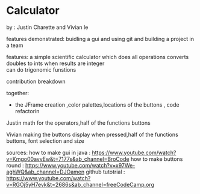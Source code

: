 # Calculator
by : Justin Charette and Vivian le

features demonstrated:
buidling a gui and using git and building a project in a team 

features: a simple scientific calculator which does all operations
converts doubles to ints when results are integer  
can do trigonomic funstions



contribution breakdown 

together:
- the JFrame creation ,color palettes,locations of the buttons , code refactorin

Justin
math for the operators,half of the functions  buttons                

Vivian 
making the buttons display when pressed,half of the functions buttons, font selection and size

sources:
how to make gui in java : https://www.youtube.com/watch?v=Kmgo00avvEw&t=7177s&ab_channel=BroCode
how to make buttons round : https://www.youtube.com/watch?v=x97We-aghWQ&ab_channel=DJOamen
github tutotrial : https://www.youtube.com/watch?v=RGOj5yH7evk&t=2686s&ab_channel=freeCodeCamp.org
